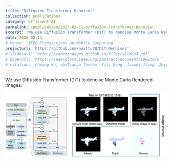 ```yaml
---
title: "Diffusion Transformer Denoiser"
collection: publications
category: Efficient-AI
permalink: /publication/2025-02-11-Diffusion-Transformer-Denoiser
excerpt: 'We use Diffusion Transformer (DiT) to denoise Monte Carlo Rendered Images.'
date: 2025-02-11
# venue: 'IEEE Transactions on Mobile Computing'
projecturl: 'https://github.com/nailtu30/DiT-Denoiser'
# slidesurl: 'http://academicpages.github.io/files/slides3.pdf'
# paperurl: 'https://ieeexplore.ieee.org/abstract/document/10623396'
# citation: 'Chuang Hu, <b>Tianyu Tu</b>, Yili Gong, Jiawei Jiang, Zhigao Zheng, Dazhao Cheng.'
---
```

We use Diffusion Transformer (DiT) to denoise Monte Carlo Rendered Images.     

![](/images/publications/DiT.png "Diffusion Transformer (DiT)")